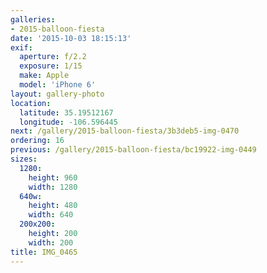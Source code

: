 ```yaml
---
galleries:
- 2015-balloon-fiesta
date: '2015-10-03 18:15:13'
exif:
  aperture: f/2.2
  exposure: 1/15
  make: Apple
  model: 'iPhone 6'
layout: gallery-photo
location:
  latitude: 35.19512167
  longitude: -106.596445
next: /gallery/2015-balloon-fiesta/3b3deb5-img-0470
ordering: 16
previous: /gallery/2015-balloon-fiesta/bc19922-img-0449
sizes:
  1280:
    height: 960
    width: 1280
  640w:
    height: 480
    width: 640
  200x200:
    height: 200
    width: 200
title: IMG_0465
---
```

